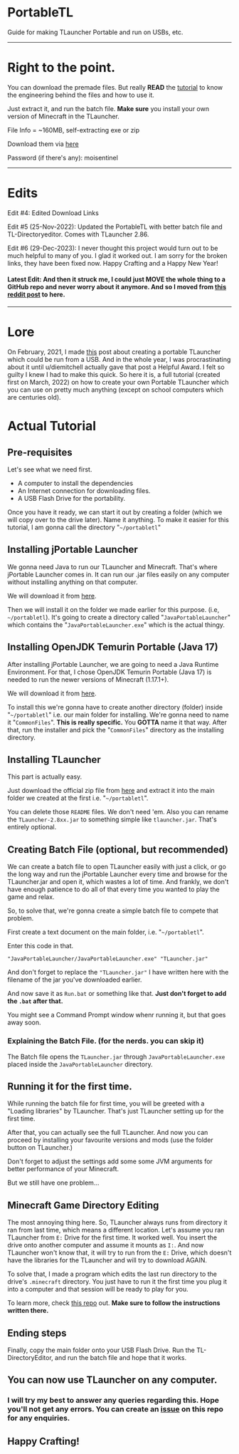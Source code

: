 # PortableTL
Guide for making TLauncher Portable and run on USBs, etc.

---
# Right to the point.

You can download the premade files. But really **READ** the [tutorial](https://github.com/moiSentineL/portabletl?tab=readme-ov-file#actual-tutorial) to know the engineering behind the files and how to use it. 

Just extract it, and run the batch file.
**Make sure** you install your own version of Minecraft in the TLauncher.

File Info = ~160MB, self-extracting exe or zip

Download them via [here](https://github.com/moiSentineL/portabletl/releases/tag/latest)

Password (if there's any): moisentinel

---
# Edits

Edit #4: Edited Download Links

Edit #5 (25-Nov-2022): Updated the PortableTL with better batch file and TL-Directoryeditor. Comes with TLauncher 2.86.

Edit #6 (29-Dec-2023): I never thought this project would turn out to be much helpful to many of you. I glad it worked out. I am sorry for the broken links, they have been fixed now. Happy Crafting and a Happy New Year!

#### **Latest Edit:** And then it struck me, I could just MOVE the whole thing to a GitHub repo and never worry about it anymore. And so I moved from [this reddit post](https://www.reddit.com/r/TLAUNCHER/comments/tjc9r6/tlauncher_on_usb_final/) to here.

---
# Lore

On February, 2021, I made [this](https://www.reddit.com/r/TLAUNCHER/comments/lj4qg7/tlauncher_portable_on_a_usb/?utm_source=share&utm_medium=web2x&context=3) post about creating a portable TLauncher which could be run from a USB. And in the whole year, I was procrastinating about it until u/diemitchell actually gave that post a Helpful Award. I felt so guilty I knew I had to make this quick. 
So here it is, a full tutorial (created first on March, 2022) on how to create your own Portable TLauncher which you can use on pretty much anything (except on school computers which are centuries old).

# Actual Tutorial
## Pre-requisites

Let's see what we need first. 
- A computer to install the dependencies
- An Internet connection for downloading files.
- A USB Flash Drive for the portability.

Once you have it ready, we can start it out by creating a folder (which we will copy over to the drive later). Name it anything. 
To make it easier for this tutorial, I am gonna call the directory "`~/portabletl`"

## Installing jPortable Launcher

We gonna need Java to run our TLauncher and Minecraft. That's where jPortable Launcher comes in.  It can run our .jar files easily on any computer without installing anything on that computer.

We will download it from [here](https://portableapps.com/apps/utilities/java_portable_launcher "here").

 Then we will install it on the folder we made earlier for this purpose. (i.e, `~/portabletl`).
 It's going to create a directory called "`JavaPortableLauncher`" which contains the "`JavaPortableLauncher.exe`" which is the actual thingy.
 
 ## Installing OpenJDK Temurin Portable (Java 17)
  
After installing jPortable Launcher, we are going to need a Java Runtime Environment. For that, I chose OpenJDK Temurin Portable (Java 17) is needed to run the newer versions of Minecraft (1.17.1+).

We will download it from [here](https://portableapps.com/apps/utilities/OpenJDK64 "here").

To install this we're gonna have to create another directory (folder) inside "`~/portabletl`" i.e. our main folder for installing.
We're gonna need to name it "`CommonFiles`". **This is really specific.** You **GOTTA** name it that way. 
After that, run the installer and pick the "`CommonFiles`" directory as the installing directory.

## Installing TLauncher

This part is actually easy. 

Just download the official zip file from [here](https://tlauncher.org/jar) and extract it into the main folder we created at the first i.e. "`~/portabletl`".

You can delete those `README` files. We don't need 'em. Also you can rename the `TLauncher-2.8xx.jar` to something simple like `tlauncher.jar`. That's entirely optional.

## Creating Batch File (optional, but recommended)

We can create a batch file to open TLauncher easily with just a click, or go the long way and run the jPortable Launcher every time and browse for the TLauncher.jar and open it, which wastes a lot of time. And frankly, we don't have enough patience to do all of that every time you wanted to play the game and relax. 

So, to solve that, we're gonna create a simple batch file to compete that problem.

First create a text document on the main folder, i.e. "`~/portabletl`". 

Enter this code in that.

    "JavaPortableLauncher/JavaPortableLauncher.exe" "TLauncher.jar"

And don't forget to replace the `"TLauncher.jar"` I have written here with the filename of the jar you've downloaded earlier. 

And now save it as `Run.bat` or something like that. **Just don't forget to add the `.bat` after that.**

You might see a Command Prompt window whenr running it, but that goes away soon.

### Explaining the Batch File. (for the nerds. you can skip it)

The Batch file opens the `TLauncher.jar` through `JavaPortableLauncher.exe` placed inside the `JavaPortableLauncher` directory. 

## Running it for the first time.

While running the batch file for first time, you will be greeted with a "Loading libraries" by TLauncher. That's just TLauncher setting up for the first time. 

After that, you can actually see the full TLauncher. And now you can proceed by installing your favourite versions and mods (use the folder button on TLauncher.)

Don't forget to adjust the settings add some some JVM arguments for better performance of your Minecraft. 

But we still have one problem...

## Minecraft Game Directory Editing

The most annoying thing here. So, TLauncher always runs from directory it ran from last time, which means a different location. 
Let's assume you ran TLauncher from `E:` Drive for the first time. It worked well. You insert the drive onto another computer and assume it mounts as `I:`.
And now TLauncher won't know that, it will try to run from the `E:` Drive, which doesn't have the libraries for the TLauncher and will try to download AGAIN. 

To solve that, I made a program which edits the last run directory to the drive's `.minecraft` directory.
You just have to run it the first time you plug it into a computer and that session will be ready to play for you. 

To learn more, check [this repo](https://github.com/moiSentineL/TL-directoryeditor#readme) out.
**Make sure to follow the instructions written there.**

## Ending steps

Finally, copy the main folder onto your USB Flash Drive. Run the TL-DirectoryEditor,
and run the batch file and hope that it works.

## You can now use TLauncher on any computer.

### I will try my best to answer any queries regarding this. Hope you'll not get any errors. You can create an [issue](https://github.com/moiSentineL/portabletl/issues) on this repo for any enquiries.
## Happy Crafting!
